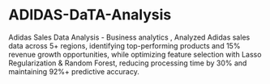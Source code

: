 # ADIDAS-DaTA-Analysis
 Adidas Sales Data Analysis - Business analytics , Analyzed Adidas sales data across 5+ regions, identifying top-performing products and 15% revenue growth opportunities, while optimizing feature selection with Lasso Regularization &amp; Random Forest, reducing processing time by 30% and maintaining 92%+ predictive accuracy.
